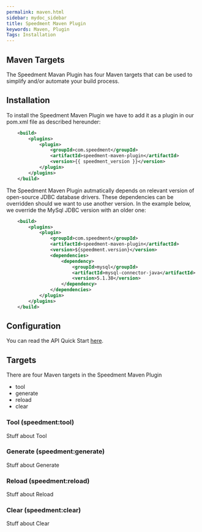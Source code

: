 ```yaml
---
permalink: maven.html
sidebar: mydoc_sidebar
title: Speedment Maven Plugin
keywords: Maven, Plugin
Tags: Installation
---
```


## Maven Targets

The Speedment Mavan Plugin has four Maven targets that can be used to simplify and/or automate your build process.

## Installation

To install the Speedment Maven Plugin we have to add it as a plugin in our pom.xml file as described hereunder:

``` xml
    <build>
        <plugins>
            <plugin>
                <groupId>com.speedment</groupId>
                <artifactId>speedment-maven-plugin</artifactId>
                <version>{{ speedment_version }}</version>
            </plugin>
        </plugins>
    </build>
```

The Speedment Maven Plugin autmatically depends on relevant version of open-source JDBC database drivers. These dependencies can be overridden 
should we want to use another version. In the example below, we override the MySql JDBC version with an older one:

``` xml
    <build>
        <plugins>
            <plugin>
                <groupId>com.speedment</groupId>
                <artifactId>speedment-maven-plugin</artifactId>
                <version>${speedment.version}</version>
                <dependencies>
                    <dependency>
                        <groupId>mysql</groupId>
                        <artifactId>mysql-connector-java</artifactId>
                        <version>5.1.38</version>
                    </dependency>
                </dependencies> 
            </plugin>
        </plugins>
    </build>
```


## Configuration

You can read the API Quick Start [here](https://github.com/speedment/speedment/wiki/Speedment-API-Quick-Start).

## Targets
There are four Maven targets in the Speedment Maven Plugin
  * tool
  * generate
  * reload
  * clear

### Tool (speedment:tool)
Stuff about Tool

### Generate (speedment:generate)
Stuff about Generate

### Reload (speedment:reload)
Stuff about Reload

### Clear (speedment:clear)
Stuff about Clear


